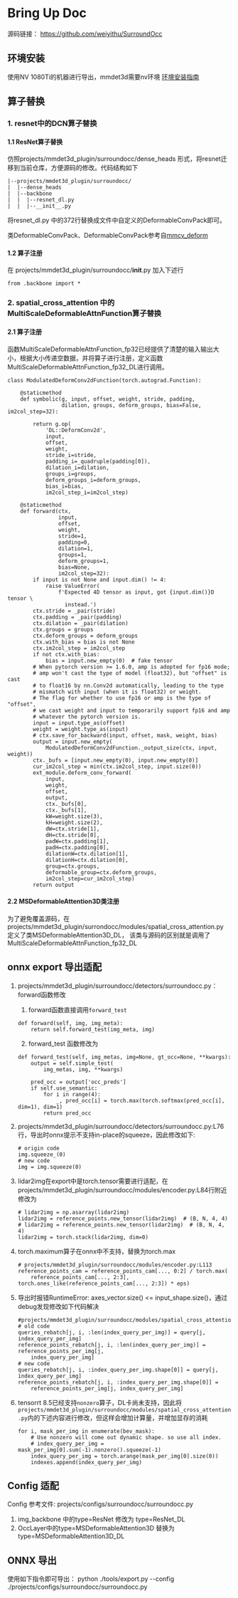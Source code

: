 # Bring Up Doc 
源码链接： https://github.com/weiyithu/SurroundOcc


## 环境安装
使用NV 1080Ti的机器进行导出，mmdet3d需要nv环境
[环境安装指南](https://github.com/weiyithu/SurroundOcc/blob/main/docs/install.md)

## 算子替换
### 1. resnet中的DCN算子替换
#### 1.1 ResNet算子替换
仿照projects/mmdet3d_plugin/surroundocc/dense_heads 形式，将resnet迁移到当前仓库，方便源码的修改。代码结构如下
```
|--projects/mmdet3d_plugin/surroundocc/
|  |--dense_heads
|  |--backbone
|  |  |--resnet_dl.py
|  |  |--__init__.py
```
将resnet_dl.py 中的372行替换成文件中自定义的DeformableConvPack即可。

类DeformableConvPack、DeformableConvPack参考自[mmcv_deform](https://github.com/open-mmlab/mmcv/blob/2e44eaeba36b3f4c304e830053fc2660d8407afb/mmcv/ops/modulated_deform_conv.py#L22)

#### 1.2 算子注册
在 projects/mmdet3d_plugin/surroundocc/__init__.py 加入下述行
```
from .backbone import *
```
### 2. spatial_cross_attention 中的MultiScaleDeformableAttnFunction算子替换
#### 2.1 算子注册
函数MultiScaleDeformableAttnFunction_fp32已经提供了清楚的输入输出大小，根据大小传递空数据，并将算子进行注册，定义函数MultiScaleDeformableAttnFunction_fp32_DL进行调用。
```
class ModulatedDeformConv2dFunction(torch.autograd.Function):

    @staticmethod
    def symbolic(g, input, offset, weight, stride, padding,
                 dilation, groups, deform_groups, bias=False, im2col_step=32):
        
        return g.op(
            'DL::DeformConv2d',
            input,
            offset,
            weight,
            stride_i=stride,
            padding_i=_quadruple(padding[0]),
            dilation_i=dilation,
            groups_i=groups,
            deform_groups_i=deform_groups,
            bias_i=bias,
            im2col_step_i=im2col_step)

    @staticmethod
    def forward(ctx,
                input,
                offset,
                weight,
                stride=1,
                padding=0,
                dilation=1,
                groups=1,
                deform_groups=1,
                bias=None,
                im2col_step=32):
        if input is not None and input.dim() != 4:
            raise ValueError(
                f'Expected 4D tensor as input, got {input.dim()}D tensor \
                  instead.')
        ctx.stride = _pair(stride)
        ctx.padding = _pair(padding)
        ctx.dilation = _pair(dilation)
        ctx.groups = groups
        ctx.deform_groups = deform_groups
        ctx.with_bias = bias is not None
        ctx.im2col_step = im2col_step
        if not ctx.with_bias:
            bias = input.new_empty(0)  # fake tensor
        # When pytorch version >= 1.6.0, amp is adopted for fp16 mode;
        # amp won't cast the type of model (float32), but "offset" is cast
        # to float16 by nn.Conv2d automatically, leading to the type
        # mismatch with input (when it is float32) or weight.
        # The flag for whether to use fp16 or amp is the type of "offset",
        # we cast weight and input to temporarily support fp16 and amp
        # whatever the pytorch version is.
        input = input.type_as(offset)
        weight = weight.type_as(input)
        # ctx.save_for_backward(input, offset, mask, weight, bias)
        output = input.new_empty(
            ModulatedDeformConv2dFunction._output_size(ctx, input, weight))
        ctx._bufs = [input.new_empty(0), input.new_empty(0)]
        cur_im2col_step = min(ctx.im2col_step, input.size(0))
        ext_module.deform_conv_forward(
            input,
            weight,
            offset,
            output,
            ctx._bufs[0],
            ctx._bufs[1],
            kW=weight.size(3),
            kH=weight.size(2),
            dW=ctx.stride[1],
            dH=ctx.stride[0],
            padW=ctx.padding[1],
            padH=ctx.padding[0],
            dilationW=ctx.dilation[1],
            dilationH=ctx.dilation[0],
            group=ctx.groups,
            deformable_group=ctx.deform_groups,
            im2col_step=cur_im2col_step)
        return output
```
#### 2.2 MSDeformableAttention3D类注册
为了避免覆盖源码，在projects/mmdet3d_plugin/surrondocc/modules/spatial_cross_attention.py 定义了类MSDeformableAttention3D_DL， 该类与源码的区别就是调用了MultiScaleDeformableAttnFunction_fp32_DL


## onnx export 导出适配

1. projects/mmdet3d_plugin/surroundocc/detectors/surroundocc.py：forward函数修改
    1. forward函数直接调用`forward_test`
    ```
    def forward(self, img, img_meta):
        return self.forward_test(img_meta, img)
    ```
    2. forward_test 函数修改为
    ```
    def forward_test(self, img_metas, img=None, gt_occ=None, **kwargs):
        output = self.simple_test(
            img_metas, img, **kwargs)
        
        pred_occ = output['occ_preds']
        if self.use_semantic:
            for i in range(4):
                _, pred_occ[i] = torch.max(torch.softmax(pred_occ[i], dim=1), dim=1)
            return pred_occ
    ``` 
2. projects/mmdet3d_plugin/surroundocc/detectors/surroundocc.py:L76行，导出时onnx提示不支持in-place的squeeze，因此修改如下:
    ```
    # origin code
    img.squeeze_(0)
    # new code 
    img = img.squeeze(0)
    ```
3. lidar2img在export中是torch.tensor需要进行适配，在projects/mmdet3d_plugin/surroundocc/modules/encoder.py:L84行附近修改为
    ```
    # lidar2img = np.asarray(lidar2img)
    lidar2img = reference_points.new_tensor(lidar2img)  # (B, N, 4, 4)        # lidar2img = reference_points.new_tensor(lidar2img)  # (B, N, 4, 4)
    lidar2img = torch.stack(lidar2img, dim=0)
    ```
4. torch.maximum算子在onnx中不支持，替换为torch.max
    ```
    # projects/mmdet3d_plugin/surroundocc/modules/encoder.py:L113
    reference_points_cam = reference_points_cam[..., 0:2] / torch.max(
        reference_points_cam[..., 2:3], torch.ones_like(reference_points_cam[..., 2:3]) * eps)
    ```
5. 导出时报错RuntimeError: axes_vector.size() <= input_shape.size()，通过debug发现修改如下代码解决
    ```
    #projects/mmdet3d_plugin/surroundocc/modules/spatial_cross_attention.py:L157
    # old code 
    queries_rebatch[j, i, :len(index_query_per_img)] = query[j, index_query_per_img]
    reference_points_rebatch[j, i, :len(index_query_per_img)] = reference_points_per_img[j,
        index_query_per_img]
    # new code 
    queries_rebatch[j, i, :index_query_per_img.shape[0]] = query[j, index_query_per_img]
    reference_points_rebatch[j, i, :index_query_per_img.shape[0]] = 
        reference_points_per_img[j, index_query_per_img]
    ```
6. tensorrt 8.5已经支持`nonzero`算子，DL卡尚未支持，因此将`projects/mmdet3d_plugin/surroundocc/modules/spatial_cross_attention.py`内的下述内容进行修改，但这样会增加计算量，并增加显存的消耗

    ```
    for i, mask_per_img in enumerate(bev_mask):
        # Use nonzero will come out dynamic shape. so use all index.
        # index_query_per_img = mask_per_img[0].sum(-1).nonzero().squeeze(-1)
        index_query_per_img = torch.arange(mask_per_img[0].size(0))
        indexes.append(index_query_per_img)
    ```
## Config 适配
Config 参考文件:  projects/configs/surroundocc/surroundocc.py
1. img_backbone 中的type=ResNet 修改为 type=ResNet_DL
2. OccLayer中的type=MSDeformableAttention3D 替换为 type=MSDeformableAttention3D_DL

## ONNX 导出
使用如下指令即可导出：
python ./tools/export.py --config ./projects/configs/surroundocc/surroundocc.py 
